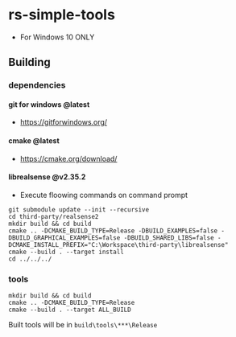 # rs-simple-tools

- For Windows 10 ONLY

## Building
### dependencies

#### git for windows @latest
- https://gitforwindows.org/

#### cmake @latest
- https://cmake.org/download/

#### librealsense @v2.35.2
- Execute floowing commands on command prompt
```
git submodule update --init --recursive
cd third-party/realsense2
mkdir build && cd build
cmake .. -DCMAKE_BUILD_TYPE=Release -DBUILD_EXAMPLES=false -DBUILD_GRAPHICAL_EXAMPLES=false -DBUILD_SHARED_LIBS=false -DCMAKE_INSTALL_PREFIX="C:\Workspace\third-party\librealsense"
cmake --build . --target install
cd ../../../
```
### tools
```
mkdir build && cd build
cmake .. -DCMAKE_BUILD_TYPE=Release
cmake --build . --target ALL_BUILD
```

Built tools will be in `build\tools\***\Release`
